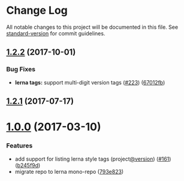 # Change Log

All notable changes to this project will be documented in this file.
See [standard-version](https://github.com/conventional-changelog/standard-version) for commit guidelines.

<a name="1.2.2"></a>
## [1.2.2](https://github.com/stevemao/git-semver-tags/compare/git-semver-tags@1.2.1...git-semver-tags@1.2.2) (2017-10-01)


### Bug Fixes

* **lerna tags:** support multi-digit version tags ([#223](https://github.com/conventional-changelog/conventional-changelog/issues/223)) ([67012fb](https://github.com/stevemao/git-semver-tags/commit/67012fb))

<a name="1.2.1"></a>
## [1.2.1](https://github.com/stevemao/git-semver-tags/compare/git-semver-tags@1.2.0...git-semver-tags@1.2.1) (2017-07-17)

<a name="1.2.0"></a>
# [1.0.0](https://github.com/conventional-changelog/conventional-changelog/compare/git-semver-tags@1.1.2...v1.2.0) (2017-03-10)


### Features

* add support for listing lerna style tags (project[@version](https://github.com/version)) ([#161](https://github.com/conventional-changelog/conventional-changelog/issues/161)) ([b245f9d](https://github.com/conventional-changelog/conventional-changelog/commit/b245f9d))
* migrate repo to lerna mono-repo ([793e823](https://github.com/conventional-changelog/conventional-changelog/commit/793e823))
